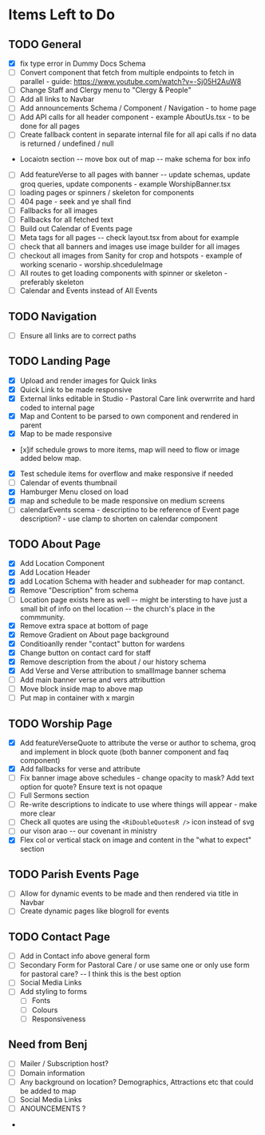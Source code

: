 # Items Left to Do

## TODO General

- [x] fix type error in Dummy Docs Schema
- [ ] Convert component that fetch from multiple endpoints to fetch in parallel - guide: https://www.youtube.com/watch?v=-Sj05H2AuW8
- [ ] Change Staff and Clergy menu to "Clergy & People"
- [ ] Add all links to Navbar
- [ ] Add announcements Schema / Component / Navigation - to home page
- [ ] Add API calls for all header component - example AboutUs.tsx - to be done for all pages
- [ ] Create fallback content in separate internal file for all api calls if no data is returned / undefined / null
- Locaiotn section -- move box out of map -- make schema for box info
- [ ] Add featureVerse to all pages with banner -- update schemas, update groq queries, update components - example WorshipBanner.tsx
- [ ] loading pages or spinners / skeleton for components
- [ ] 404 page - seek and ye shall find
- [ ] Fallbacks for all images
- [ ] Fallbacks for all fetched text
- [ ] Build out Calendar of Events page
- [ ] Meta tags for all pages -- check layout.tsx from about for example
- [ ] check that all banners and images use image builder for all images
- [ ] checkout all images from Sanity for crop and hotspots - example of working scenario - worship.shceduleImage
- [ ] All routes to get loading components with spinner or skeleton - preferably skeleton
- [ ] Calendar and Events instead of All Events

## TODO Navigation

- [ ] Ensure all links are to correct paths

## TODO Landing Page

- [x] Upload and render images for Quick links
- [x] Quick Link to be made responsive
- [x] External links editable in Studio - Pastoral Care link overwrrite and hard coded to internal page
- [x] Map and Content to be parsed to own component and rendered in parent
- [x] Map to be made responsive
- [x]if schedule grows to more items, map will need to flow or image added below map.
- [x] Test schedule items for overflow and make responsive if needed
- [ ] Calendar of events thumbnail
- [x] Hamburger Menu closed on load
- [x] map and schedule to be made responsive on medium screens
- [ ] calendarEvents scema - descriptino to be reference of Event page description? - use clamp to shorten on calendar component

## TODO About Page

- [x] Add Location Component
- [x] Add Location Header
- [x] add Location Schema with header and subheader for map contanct.
- [x] Remove "Description" from schema
- [ ] Location page exists here as well -- might be intersting to have just a small bit of info on thel location -- the church's place in the commmunity.
- [x] Remove extra space at bottom of page
- [x] Remove Gradient on About page background
- [x] Conditioanlly render "contact" button for wardens
- [x] Change button on contact card for staff
- [x] Remove description from the about / our history schema
- [x] Add Verse and Verse attribution to smallImage banner schema
- [ ] Add main banner verse and vers attributtion
- [ ] Move block inside map to above map
- [ ] Put map in container with x margin

## TODO Worship Page

- [x] Add featureVerseQuote to attribute the verse or author to schema, groq and implement in block quote (both banner component and faq component)
- [x] Add fallbacks for verse and attribute
- [ ] Fix banner image above schedules - change opacity to mask? Add text option for quote? Ensure text is not opaque
- [ ] Full Sermons section
- [ ] Re-write descriptions to indicate to use where things will appear - make more clear
- [ ] Check all quotes are using the `<RiDoubleQuotesR />` icon instead of svg
- [ ] our vison arao -- our covenant in ministry
- [x] Flex col or vertical stack on image and content in the "what to expect" section

## TODO Parish Events Page

- [ ] Allow for dynamic events to be made and then rendered via title in Navbar
- [ ] Create dynamic pages like blogroll for events

## TODO Contact Page

- [ ] Add in Contact info above general form
- [ ] Secondary Form for Pastoral Care / or use same one or only use form for pastoral care? -- I think this is the best option
- [ ] Social Media Links
- [ ] Add styling to forms
  - [ ] Fonts
  - [ ] Colours
  - [ ] Responsiveness

## Need from Benj

- [ ] Mailer / Subscription host?
- [ ] Domain information
- [ ] Any background on location? Demographics, Attractions etc that could be added to map
- [ ] Social Media Links
- [ ] ANOUNCEMENTS ?
-
